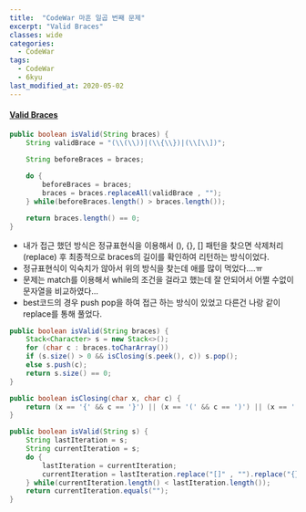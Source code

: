 ```yaml
---
title:  "CodeWar 마흔 일곱 번째 문제"
excerpt: "Valid Braces"
classes: wide
categories:
  - CodeWar
tags:
  - CodeWar
  - 6kyu
last_modified_at: 2020-05-02
---
```


#### [Valid Braces](https://www.codewars.com/kata/5277c8a221e209d3f6000b56)

```java
public boolean isValid(String braces) {
    String validBrace = "(\\(\\))|(\\{\\})|(\\[\\])";

    String beforeBraces = braces;
		
    do {
        beforeBraces = braces;
        braces = braces.replaceAll(validBrace , "");
    } while(beforeBraces.length() > braces.length());

    return braces.length() == 0;
}
```

* 내가 접근 했던 방식은 정규표현식을 이용해서 (), {}, [] 패턴을 찾으면 삭제처리(replace) 후 최종적으로 braces의 길이를 확인하여 리턴하는 방식이었다.
* 정규표현식이 익숙치가 않아서 위의 방식을 찾는데 애를 많이 먹었다....ㅠ
* 문제는 match를 이용해서 while의 조건을 걸라고 했는데 잘 안되어서 어쩔 수없이 문자열을 비교하였다... 
* best코드의 경우 push pop을 하여 접근 하는 방식이 있었고 다른건 나랑 같이 replace를 통해 풀었다.



```java
public boolean isValid(String braces) {
    Stack<Character> s = new Stack<>();
    for (char c : braces.toCharArray()) 
    if (s.size() > 0 && isClosing(s.peek(), c)) s.pop(); 
    else s.push(c);
    return s.size() == 0;
}

public boolean isClosing(char x, char c) {
	return (x == '{' && c == '}') || (x == '(' && c == ')') || (x == '[' && c == ']');
}
```

```java
public boolean isValid(String s) {
    String lastIteration = s;
    String currentIteration = s;
    do {
        lastIteration = currentIteration;
        currentIteration = lastIteration.replace("[]" , "").replace("{}", "").replace("()" , "");
    } while(currentIteration.length() < lastIteration.length());
    return currentIteration.equals("");
}
```

